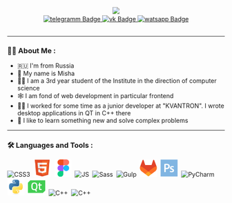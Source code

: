 <div id="header" align="center">
  <img src="https://media.giphy.com/media/wwg1suUiTbCY8H8vIA/giphy-downsized-large.gif" width="301">
</div>
<div id="badges" align="center">
  <a href="t-do.ru/misha_dianov">
    <img src="https://img.shields.io/badge/TELEGRAM-blue?style=for-the-badge&logo=telegram&logoColor=white%22%20alt=%22Twitter%20Badge" alt="telegramm Badge"/>
  </a>
  <a href="https://vk.com/kishmi">
    <img src="https://img.shields.io/badge/VK-blue?style=for-the-badge&logo=VK&logoColor=white" alt="vk Badge"/>
  </a>
  <a href="https://wa.me/+79308719557">
  <img src="https://img.shields.io/badge/WhatsApp-brightgreen?style=for-the-badge&logo=WhatsApp&logoColor=white" alt="watsapp Badge"/>
  </a>
</div>
<div id="schet" align="center">
  <img src="https://komarev.com/ghpvc/?username=Sitinger&style=flat-square&color=blue" alt=""/>
</div>




  
  ---
  
   ### :man_technologist: About Me :
  - :ru: I'm from Russia
  - :wave: My name is Misha
  - :student: I am a 3rd year student of the Institute in the direction of computer science
  - :spider_web: I am fond of web development in particular frontend
  - :man_technologist: I worked for some time as a junior developer at "KVANTRON". I wrote desktop applications in QT in C++ there
  - :exploding_head: I like to learn something new and solve complex problems
  
 ---

### :hammer_and_wrench: Languages and Tools :


 
<img src="https://www.svgrepo.com/show/373535/css.svg" title="CSS3" alt="CSS3" width="40" height="40"/>&nbsp;
<img src="https://raw.githubusercontent.com/devicons/devicon/1119b9f84c0290e0f0b38982099a2bd027a48bf1/icons/html5/html5-original.svg" title="HTML5" alt="HTML5" width="40" height="40"/>&nbsp;
<img src="https://raw.githubusercontent.com/devicons/devicon/1119b9f84c0290e0f0b38982099a2bd027a48bf1/icons/figma/figma-original.svg" title="Figma" alt="Figma" width="40" height="40"/>&nbsp;
<img src="https://www.svgrepo.com/show/355081/js.svg" title="JS" alt="JS" width="40" height="40"/>&nbsp;
<img src="https://www.svgrepo.com/show/374061/sass.svg" title="Sass" alt="Sass" width="40" height="40"/>&nbsp;
<img src="https://www.svgrepo.com/show/373652/gulp.svg" title="Gulp" alt="Gulp" width="40" height="40"/>&nbsp;
<img src="https://raw.githubusercontent.com/devicons/devicon/1119b9f84c0290e0f0b38982099a2bd027a48bf1/icons/gitlab/gitlab-original.svg" title="Gitlab" alt="Gitlab" width="40" height="40"/>&nbsp;
<img src="https://raw.githubusercontent.com/devicons/devicon/1119b9f84c0290e0f0b38982099a2bd027a48bf1/icons/photoshop/photoshop-plain.svg" title="Photoshop" alt="Photoshop" width="40" height="40"/>&nbsp;
<img src="https://upload.wikimedia.org/wikipedia/commons/thumb/1/1d/PyCharm_Icon.svg/512px-PyCharm_Icon.svg.png" title="PyCharm" alt="PyCharm" width="40" height="40"/>&nbsp;
<img src="https://raw.githubusercontent.com/devicons/devicon/1119b9f84c0290e0f0b38982099a2bd027a48bf1/icons/python/python-original.svg" title="Python" alt="Python" width="40" height="40"/>&nbsp;
<img src="https://raw.githubusercontent.com/devicons/devicon/1119b9f84c0290e0f0b38982099a2bd027a48bf1/icons/qt/qt-original.svg" title="Qt" alt="Qt" width="40" height="40"/>&nbsp;
<img src="https://cdn-icons-png.flaticon.com/512/6132/6132222.png" title="C++" alt="C++" width="40" height="40"/>&nbsp;
<img src="https://img.icons8.com/external-soft-fill-juicy-fish/512/external-sql-coding-and-development-soft-fill-soft-fill-juicy-fish.png" title="C++" alt="C++" width="40" height="40"/>&nbsp;
